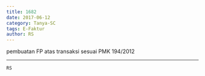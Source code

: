 ```yaml
---
title: 1682
date: 2017-06-12
category: Tanya-SC
tags: E-Faktur
author: RS
---
```


pembuatan FP atas transaksi sesuai PMK 194/2012

---



`RS`
